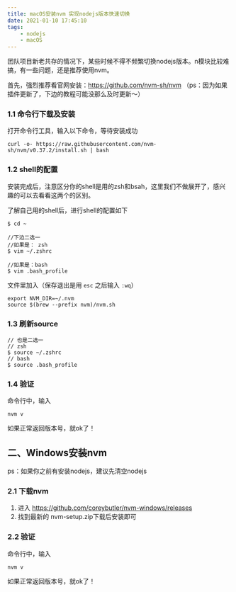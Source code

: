 ```yaml
---
title: macOS安装nvm 实现nodejs版本快速切换
date: 2021-01-10 17:45:10
tags:
    - nodejs
    - macOS
---
```


团队项目新老共存的情况下，某些时候不得不频繁切换nodejs版本。n模块比较难搞，有一些问题，还是推荐使用nvm。

首先，强烈推荐看官网安装：https://github.com/nvm-sh/nvm
（ps：因为如果插件更新了，下边的教程可能没那么及时更新～）

### 1.1 命令行下载及安装
打开命令行工具，输入以下命令，等待安装成功

	curl -o- https://raw.githubusercontent.com/nvm-sh/nvm/v0.37.2/install.sh | bash

### 1.2 shell的配置
安装完成后，注意区分你的shell是用的zsh和bsah，这里我们不做展开了，感兴趣的可以去看看这两个的区别。

了解自己用的shell后，进行shell的配置如下

	$ cd ~
	
	//下边二选一
	//如果是： zsh
	$ vim ~/.zshrc
	
	//如果是：bash
	$ vim .bash_profile

文件里加入（保存退出是用 `esc` 之后输入 `:wq`）
	
	export NVM_DIR=~/.nvm
	source $(brew --prefix nvm)/nvm.sh

### 1.3  刷新source

	// 也是二选一
	// zsh
	$ source ~/.zshrc
	// bash
	$ source .bash_profile

### 1.4 验证

命令行中，输入

	nvm v

如果正常返回版本号，就ok了！

## 二、Windows安装nvm
ps：如果你之前有安装nodejs，建议先清空nodejs


### 2.1 下载nvm

1. 进入 https://github.com/coreybutler/nvm-windows/releases
2. 找到最新的 nvm-setup.zip下载后安装即可

### 2.2 验证
命令行中，输入

	nvm v

如果正常返回版本号，就ok了！